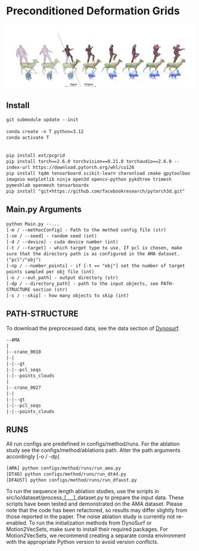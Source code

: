 
# Preconditioned Deformation Grids
![](assets/teaser.jpg)

## Install
```
git submodule update --init

conda create -n T python=3.12
conda activate T


pip install ext/pcgrid
pip install torch==2.6.0 torchvision==0.21.0 torchaudio==2.6.0 --index-url https://download.pytorch.org/whl/cu126
pip install tqdm tensorboard scikit-learn charonload cmake gpytoolbox imageio matplotlib ninja open3d opencv-python pykdtree trimesh pymeshlab openmesh tensorboardx
pip install "git+https://github.com/facebookresearch/pytorch3d.git"
```

## Main.py Arguments
```
python Main.py --...
[-m / --methocConfig] - Path to the method config file (str)
[-se / --seed] - random seed (int)
[-d / --device] - cuda device number (int)
[-t / --target] - which target type to use. If pcl is chosen, make sure that the directory path is as configured in the AMA dataset. ("pcl"/"obj")
[-np / --number_points] - if [-t == "obj"] set the number of target points sampled per obj file (int)
[-o / --out_path] - output directory (str)
[-dp / --directory_path] - path to the input objects, see PATH-STRUCTURE section (str)
[-s / --skip] - how many objects to skip (int)
```

## PATH-STRUCTURE
To download the preprocessed data, see the data section of [Dynosurf](https://github.com/yaoyx689/DynoSurf?tab=readme-ov-file).
``` 
--AMA
|
|--crane_0010
|-|
|-|--gt
|-|--pcl_seqs
|-|--points_clouds
|
|--crane_0027
|-|
|-|--gt
|-|--pcl_seqs
|-|--points_clouds
```

## RUNS
All run configs are predefined in configs/method/runs. For the ablation study see the configs/method/ablations path. Alter the path arguments accordingly [-o / -dp]
``` 
[AMA] python configs/method/runs/run_ama.py
[DT4D] python configs/method/runs/run_dt4d.py
[DFAUST] python configs/method/runs/run_dfaust.py
```

To run the sequence length ablation studies, use the scripts in src/io/dataset/process_[___]_dataset.py to prepare the input data. These scripts have been tested and demonstrated on the AMA dataset. Please note that the code has been refactored, so results may differ slightly from those reported in the paper. The noise ablation study is currently not re-enabled.
To run the initialization methods from DynoSurf or Motion2VecSets, make sure to install their required packages. For Motion2VecSets, we recommend creating a separate conda environment with the appropriate Python version to avoid version conflicts.

